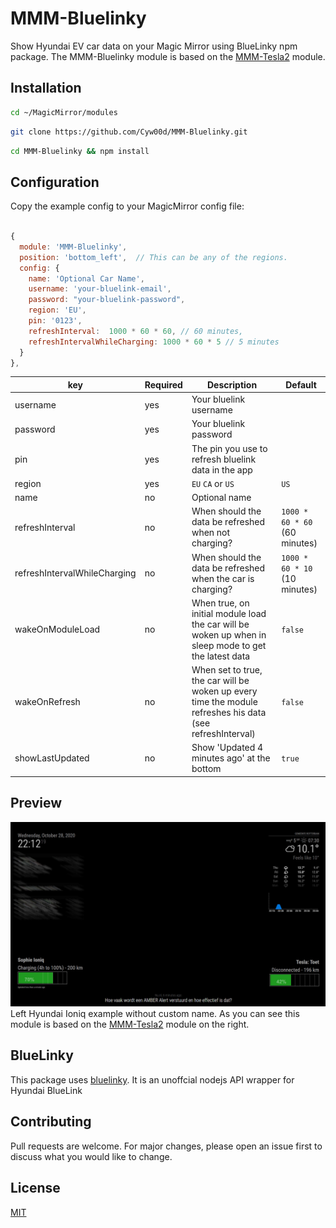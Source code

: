 # MMM-Bluelinky
Show Hyundai EV car data on your Magic Mirror using BlueLinky npm package. The MMM-Bluelinky module is based on the [MMM-Tesla2](https://github.com/martinburheimtingstad/MMM-Tesla2/) module.

## Installation
```bash
cd ~/MagicMirror/modules
```

```bash
git clone https://github.com/Cyw00d/MMM-Bluelinky.git
```

```bash
cd MMM-Bluelinky && npm install
```

## Configuration
Copy the example config to your MagicMirror config file:

```javascript

{
  module: 'MMM-Bluelinky',
  position: 'bottom_left',	// This can be any of the regions.
  config: {
    name: 'Optional Car Name',
    username: 'your-bluelink-email',
    password: "your-bluelink-password",
    region: 'EU',
    pin: '0123',
    refreshInterval:  1000 * 60 * 60, // 60 minutes,
    refreshIntervalWhileCharging: 1000 * 60 * 5 // 5 minutes
  }
},
```
| key  | Required | Description | Default |
| - | - | - | - |
| username  | yes  | Your bluelink username |  |
| password  | yes | Your bluelink password | |
| pin  | yes | The pin you use to refresh bluelink data in the app |   |
| region| yes | `EU` `CA` or `US` | `US` |
| name | no | Optional name | |
| refreshInterval | no | When should the data be refreshed when not charging? | `1000 * 60 * 60` (60 minutes) |
| refreshIntervalWhileCharging | no | When should the data be refreshed when the car is charging? | `1000 * 60 * 10` (10 minutes) |
| wakeOnModuleLoad | no | When true, on initial module load the car will be woken up when in sleep mode to get the latest data | `false` |
| wakeOnRefresh | no | When set to true, the car will be woken up every time the module refreshes his data (see refreshInterval) | `false` |
| showLastUpdated | no | Show 'Updated 4 minutes ago' at the bottom | `true` |

## Preview
![Test Image 3](/preview.jpg)
Left Hyundai Ioniq example without custom name. As you can see this module is based on the [MMM-Tesla2](https://github.com/martinburheimtingstad/MMM-Tesla2/) module on the right.

## BlueLinky
This package uses [bluelinky](https://github.com/Hacksore/bluelinky). It is an unoffcial nodejs API wrapper for Hyundai BlueLink

## Contributing
Pull requests are welcome. For major changes, please open an issue first to discuss what you would like to change.

## License
[MIT](https://choosealicense.com/licenses/mit/)

